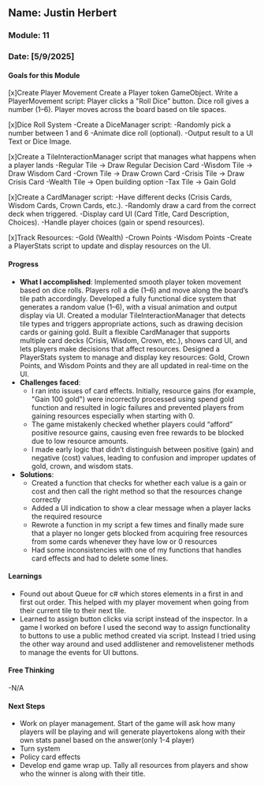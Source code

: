 
## Name: Justin Herbert
### Module: 11

### Date: [5/9/2025]

#### Goals for this Module

[x]Create Player Movement
Create a Player token GameObject.
Write a PlayerMovement script:
Player clicks a "Roll Dice" button.
Dice roll gives a number (1–6).
Player moves across the board based on tile spaces.

 [x]Dice Roll System
-Create a DiceManager script:
-Randomly pick a number between 1 and 6
-Animate dice roll (optional).
-Output result to a UI Text or Dice Image.

[x]Create a TileInteractionManager script that manages what happens when a player lands
-Regular Tile → Draw Regular Decision Card
-Wisdom Tile → Draw Wisdom Card
-Crown Tile → Draw Crown Card
-Crisis Tile → Draw Crisis Card
-Wealth Tile → Open building option
-Tax Tile → Gain Gold

[x]Create a CardManager script:
-Have different decks (Crisis Cards, Wisdom Cards, Crown Cards, etc.).
-Randomly draw a card from the correct deck when triggered.
-Display card UI (Card Title, Card Description, Choices).
-Handle player choices (gain or spend resources).


[x]Track Resources:
-Gold (Wealth)
-Crown Points
-Wisdom Points
-Create a PlayerStats script to update and display resources on the UI.


#### Progress
- **What I accomplished**:
    Implemented smooth player token movement based on dice rolls. Players roll a die (1–6) and move along the board’s tile path accordingly.
Developed a fully functional dice system that generates a random value (1–6), with a visual animation and output display via UI.
Created a modular TileInteractionManager that detects tile types and triggers appropriate actions, such as drawing decision cards or gaining gold.
Built a flexible CardManager that supports multiple card decks (Crisis, Wisdom, Crown, etc.), shows card UI, and lets players make decisions that affect resources.
Designed a PlayerStats system to manage and display key resources: Gold, Crown Points, and Wisdom Points and they are all updated in real-time on the UI.
- **Challenges faced**:
  - I ran into issues of card effects. Initially, resource gains (for example, "Gain 100 gold") were incorrectly processed using spend gold function and resulted in logic failures and prevented players from gaining resources especially when starting with 0.
  - The game mistakenly checked whether players could “afford” positive resource gains, causing even free rewards to be blocked due to low resource amounts.
  - I made early logic that didn’t distinguish between positive (gain) and negative (cost) values, leading to confusion and improper updates of gold, crown, and wisdom stats.
- **Solutions**:
  - Created a function that checks for whether each value is a gain or cost and then call the right method so that the resources change correctly
  - Added a UI indication to show a clear message when a player lacks the required resource
  - Rewrote a function in my script a few times and finally made sure that a player no longer gets blocked from acquiring free resources from some cards whenever they have low or 0 resources
  - Had some inconsistencies with one of my functions that handles card effects and had to delete some lines.
#### Learnings
- Found out about Queue<T> for c# which stores elements in a first in and first out order. This helped with my player movement when going from their current tile to their next tile.
- Learned to assign button clicks via script instead of the inspector. In a game I worked on before I used the second way to assign functionality to buttons to use a public method created via script. Instead I tried using the other way around and used addlistener and removelistener methods to manage the events for UI buttons.


#### Free Thinking
-N/A

#### Next Steps
- Work on player management. Start of the game will ask how many players will be playing and will generate playertokens along with their own stats panel based on the answer(only 1-4 player)
- Turn system
- Policy card effects
- Develop end game wrap up. Tally all resources from players and show who the winner is along with their title.
